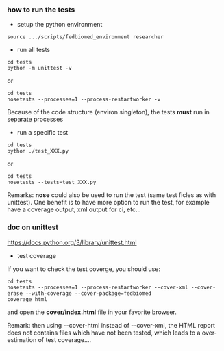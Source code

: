 ### how to run the tests

* setup the python environment

```
source .../scripts/fedbiomed_environment researcher
```

* run all tests

```
cd tests
python -m unittest -v
```

or
```
cd tests
nosetests --processes=1 --process-restartworker -v
```

Because of the code structure (environ singleton), the tests **must** run
in separate processes

* run a specific test

```
cd tests
python ./test_XXX.py
```

or

```
cd tests
nosetests --tests=test_XXX.py
```

Remarks: **nose** could also be used to run the test (same test ficles as with
unittest). One benefit is to have more option to run the test, for example
have a coverage output, xml output for ci, etc...


### doc on unittest

https://docs.python.org/3/library/unittest.html

* test coverage

If you want to check the test coverge, you should use:

```
cd tests
nosetests --processes=1 --process-restartworker --cover-xml --cover-erase --with-coverage --cover-package=fedbiomed
coverage html
```

and open the **cover/index.html** file in your favorite browser.

Remark: then using --cover-html instead of --cover-xml, the HTML report does not
contains files which have not been tested, which leads to a over-estimation of
test coverage....
